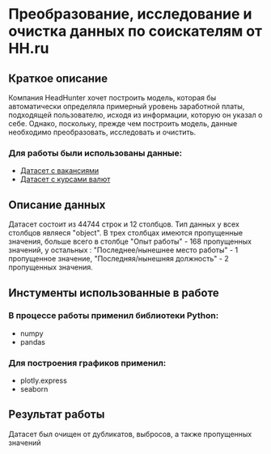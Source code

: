 # Преобразование, исследование и очистка данных по соискателям от HH.ru
 
## Краткое описание
 Компания HeadHunter хочет построить модель, которая бы автоматически определяла примерный уровень заработной платы, подходящей пользователю, исходя из информации, которую он указал о себе. Однако, поскольку, прежде чем построить модель, данные необходимо преобразовать, исследовать и очистить. 
 ### Для работы были использованы данные:
 * [Датасет с вакансиями](https://drive.google.com/file/d/1QAoEuFP77jZ913avIIllMzX1zRNzXIuv/view?usp=drive_link)
 * [Датасет с курсами валют](https://drive.google.com/file/d/1Zoc-0VuJl2egBjvrTjcsTOXEAYWpFSoe/view?usp=drive_link) 

 ## Описание данных
 Датасет состоит из 44744 строк и 12 столбцов.
Тип данных у всех столбцов являеся "object". В трех столбцах имеются пропущенные значения, больше всего в столбце "Опыт работы"  - 168 пропущенных значений, у остальных : "Последнее/нынешнее место работы" - 1 пропущенное значение, "Последняя/нынешняя должность" - 2 пропущенных значения.

## Инстументы использованные в работе

### В процессе работы применил библиотеки Python: 
* numpy 
* pandas 
### Для построения графиков применил: 
* plotly.express 
* seaborn

## Результат работы

Датасет был очищен от дубликатов, выбросов, а также пропущенных значений 